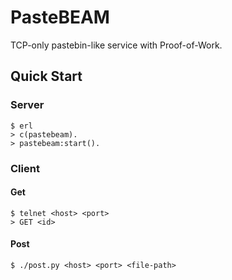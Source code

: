 # PasteBEAM

TCP-only pastebin-like service with Proof-of-Work.

## Quick Start

### Server

```console
$ erl
> c(pastebeam).
> pastebeam:start().
```

### Client

#### Get

```
$ telnet <host> <port>
> GET <id>
```

#### Post

```
$ ./post.py <host> <port> <file-path>
```

